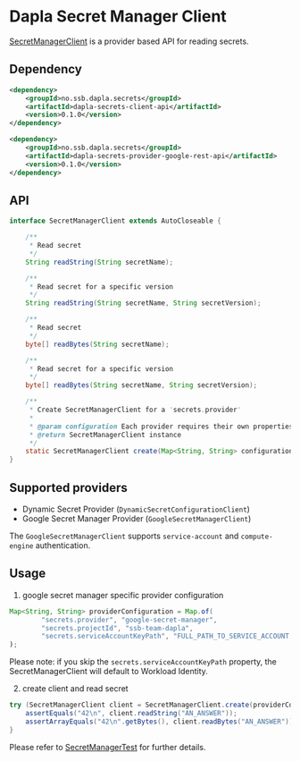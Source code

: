 # Dapla Secret Manager Client

[SecretManagerClient](src/main/java/no/ssb/dapla/secrets/api/SecretManagerClient.java) is a provider based API for reading secrets.

## Dependency

```xml
<dependency>
    <groupId>no.ssb.dapla.secrets</groupId>
    <artifactId>dapla-secrets-client-api</artifactId>
    <version>0.1.0</version>
</dependency>

<dependency>
    <groupId>no.ssb.dapla.secrets</groupId>
    <artifactId>dapla-secrets-provider-google-rest-api</artifactId>
    <version>0.1.0</version>
</dependency>
```

## API

```java
interface SecretManagerClient extends AutoCloseable {

    /**
     * Read secret
     */
    String readString(String secretName);

    /**
     * Read secret for a specific version
     */
    String readString(String secretName, String secretVersion);

    /**
     * Read secret
     */
    byte[] readBytes(String secretName);

    /**
     * Read secret for a specific version
     */
    byte[] readBytes(String secretName, String secretVersion);

    /**
     * Create SecretManagerClient for a 'secrets.provider'
     *
     * @param configuration Each provider requires their own properties
     * @return SecretManagerClient instance
     */
    static SecretManagerClient create(Map<String, String> configuration);
}
```

## Supported providers

* Dynamic Secret Provider (`DynamicSecretConfigurationClient`)
* Google Secret Manager Provider (`GoogleSecretManagerClient`)

The `GoogleSecretManagerClient` supports `service-account` and `compute-engine` authentication.

## Usage

1) google secret manager specific provider configuration

```java
Map<String, String> providerConfiguration = Map.of(
        "secrets.provider", "google-secret-manager",
        "secrets.projectId", "ssb-team-dapla",
        "secrets.serviceAccountKeyPath", "FULL_PATH_TO_SERVICE_ACCOUNT.json")
);
```

Please note: if you skip the `secrets.serviceAccountKeyPath` property, the SecretManagerClient will default to Workload Identity.

2) create client and read secret

```java
try (SecretManagerClient client = SecretManagerClient.create(providerConfiguration)) {
    assertEquals("42\n", client.readString("AN_ANSWER"));
    assertArrayEquals("42\n".getBytes(), client.readBytes("AN_ANSWER"));
}
```

Please refer to [SecretManagerTest](src/test/java/no/ssb/dapla/secrets/api/SecretManagerTest.java) for further details.
